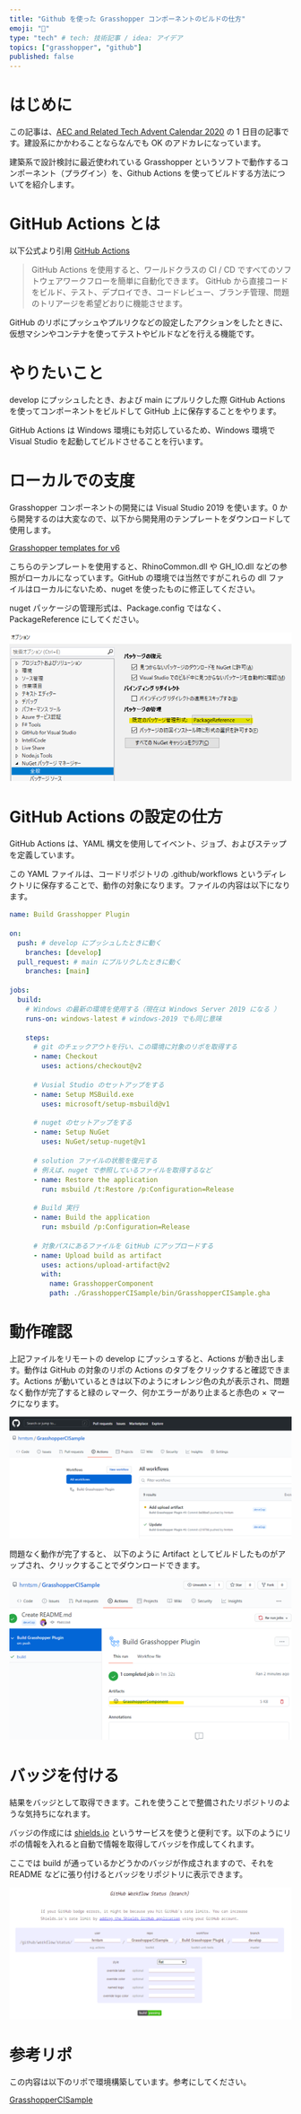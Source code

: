 ```yaml
---
title: "Github を使った Grasshopper コンポーネントのビルドの仕方"
emoji: "🦏"
type: "tech" # tech: 技術記事 / idea: アイデア
topics: ["grasshopper", "github"]
published: false
---
```


# はじめに

この記事は、[AEC and Related Tech Advent Calendar 2020](https://adventar.org/calendars/5473) の 1 日目の記事です。建設系にかかわることならなんでも OK のアドカレになっています。

建築系で設計検討に最近使われている Grasshopper というソフトで動作するコンポーネント（プラグイン）を、Github Actions を使ってビルドする方法についてを紹介します。

# GitHub Actions とは

以下公式より引用 [GitHub Actions](https://github.co.jp/features/actions)

> GitHub Actions を使用すると、ワールドクラスの CI / CD ですべてのソフトウェアワークフローを簡単に自動化できます。 GitHub から直接コードをビルド、テスト、デプロイでき、コードレビュー、ブランチ管理、問題のトリアージを希望どおりに機能させます。

GitHub のリポにプッシュやプルリクなどの設定したアクションをしたときに、仮想マシンやコンテナを使ってテストやビルドなどを行える機能です。

# やりたいこと

develop にプッシュしたとき、および main にプルリクした際 GitHub Actions を使ってコンポーネントをビルドして GitHub 上に保存することをやります。

GitHub Actions は Windows 環境にも対応しているため、Windows 環境で Visual Studio を起動してビルドさせることを行います。

# ローカルでの支度

Grasshopper コンポーネントの開発には Visual Studio 2019 を使います。0 から開発するのは大変なので、以下から開発用のテンプレートをダウンロードして使用します。

[Grasshopper templates for v6](https://marketplace.visualstudio.com/items?itemName=McNeel.GrasshopperAssemblyforv6)

こちらのテンプレートを使用すると、RhinoCommon.dll や GH_IO.dll などの参照がローカルになっています。GitHub の環境では当然ですがこれらの dll ファイルはローカルにないため、nuget を使ったものに修正してください。

nuget パッケージの管理形式は、Package.config ではなく、PackageReference にしてください。

![](../image/PackageReference.png)

# GitHub Actions の設定の仕方

GitHub Actions は、YAML 構文を使用してイベント、ジョブ、およびステップを定義しています。

この YAML ファイルは、コードリポジトリの .github/workflows というディレクトリに保存することで、動作の対象になります。ファイルの内容は以下になります。

```yml
name: Build Grasshopper Plugin

on:
  push: # develop にプッシュしたときに動く
    branches: [develop]
  pull_request: # main にプルリクしたときに動く
    branches: [main]

jobs:
  build:
    # Windows の最新の環境を使用する（現在は Windows Server 2019 になる ）
    runs-on: windows-latest # windows-2019 でも同じ意味

    steps:
      # git のチェックアウトを行い、この環境に対象のリポを取得する
      - name: Checkout
        uses: actions/checkout@v2

      # Vusial Studio のセットアップをする
      - name: Setup MSBuild.exe
        uses: microsoft/setup-msbuild@v1

      # nuget のセットアップをする
      - name: Setup NuGet
        uses: NuGet/setup-nuget@v1

      # solution ファイルの状態を復元する
      # 例えば、nuget で参照しているファイルを取得するなど
      - name: Restore the application
        run: msbuild /t:Restore /p:Configuration=Release

      # Build 実行
      - name: Build the application
        run: msbuild /p:Configuration=Release

      # 対象パスにあるファイルを GitHub にアップロードする
      - name: Upload build as artifact
        uses: actions/upload-artifact@v2
        with:
          name: GrasshopperComponent
          path: ./GrasshopperCISample/bin/GrasshopperCISample.gha
```

# 動作確認

上記ファイルをリモートの develop にプッシュすると、Actions が動き出します。動作は GitHub の対象のリポの Actions のタブをクリックすると確認できます。Actions が動いているときは以下のようにオレンジ色の丸が表示され、問題なく動作が完了すると緑のㇾマーク、何かエラーがあり止まると赤色の × マークになります。

![](../image/CheckWorkFlow.png)

問題なく動作が完了すると、 以下のように Artifact としてビルドしたものがアップされ、クリックすることでダウンロードできます。

![](../image/Artifact.png)

# バッジを付ける

結果をバッジとして取得できます。これを使うことで整備されたリポジトリのような気持ちになれます。

バッジの作成には [shields.io](https://shields.io/category/build) というサービスを使うと便利です。以下のようにリポの情報を入れると自動で情報を取得してバッジを作成してくれます。

ここでは build が通っているかどうかのバッジが作成されますので、それを README などに張り付けるとバッジをリポジトリに表示できます。

![](../image/Shields.io.png)

# 参考リポ

この内容は以下のリポで環境構築しています。参考にしてください。

[GrasshopperCISample](https://github.com/hrntsm/GrasshopperCISample)
